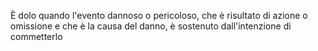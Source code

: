 È dolo quando l'evento dannoso o pericoloso, che è risultato di azione o omissione e che è la causa del danno, è sostenuto dall'intenzione di commetterlo